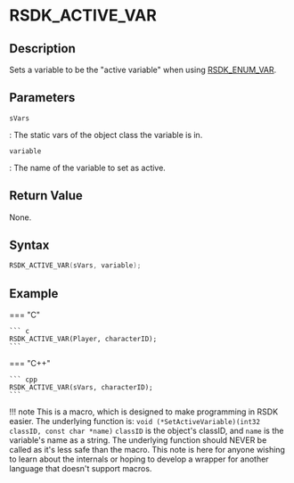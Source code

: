 # RSDK_ACTIVE_VAR

## Description
Sets a variable to be the "active variable" when using [RSDK_ENUM_VAR](RSDK_ENUM_VAR.md).

## Parameters
`sVars`

:   The static vars of the object class the variable is in.

`variable`

:   The name of the variable to set as active.

## Return Value
None.

## Syntax
``` c
RSDK_ACTIVE_VAR(sVars, variable);
```

## Example
=== "C"

	``` c
	RSDK_ACTIVE_VAR(Player, characterID);
	```

=== "C++"

	``` cpp
	RSDK_ACTIVE_VAR(sVars, characterID);
	```

!!! note
    This is a macro, which is designed to make programming in RSDK easier. The underlying function is:
	```
	void (*SetActiveVariable)(int32 classID, const char *name)
	```
	`classID` is the object's classID, and `name` is the variable's name as a string.
	The underlying function should NEVER be called as it's less safe than the macro. This note is here for anyone wishing to learn about the internals or hoping to develop a wrapper for another language that doesn't support macros.